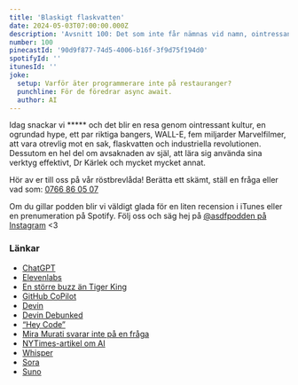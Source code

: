 ```yaml
---
title: 'Blaskigt flaskvatten'
date: 2024-05-03T07:00:00.000Z
description: 'Avsnitt 100: Det som inte får nämnas vid namn, ointressant kultur, själ, Dr Kärlek, industriella revolutionen och mycket annat.'
number: 100
pinecastId: '90d9f877-74d5-4006-b16f-3f9d75f194d0'
spotifyId: ''
itunesId: ''
joke:
  setup: Varför äter programmerare inte på restauranger?
  punchline: För de föredrar async await.
  author: AI
---
```


Idag snackar vi \*\*\*\*\* och det blir en resa genom ointressant kultur, en ogrundad hype, ett par riktiga bangers, WALL-E, fem miljarder Marvelfilmer, att vara otrevlig mot en sak, flaskvatten och industriella revolutionen. Dessutom en hel del om avsaknaden av själ, att lära sig använda sina verktyg effektivt, Dr Kärlek och mycket mycket annat.

Hör av er till oss på vår röstbrevlåda! Berätta ett skämt, ställ en fråga eller vad som: [0766 86 05 07](tel:+46766860507)

Om du gillar podden blir vi väldigt glada för en liten recension i iTunes eller en prenumeration på Spotify. Följ oss och säg hej på [@asdfpodden på Instagram](https://www.instagram.com/asdfpodden/) &lt;3

### Länkar

- [ChatGPT](https://chat.openai.com/?__cf_chl_tk=_6.AQWMSBhP2FkmFYY4.8z.uKu_E8wSvFwoMulqpevk-1679575582-0-gaNycGzNF7s)
- [Elevenlabs](https://elevenlabs.io/)
- [En större buzz än Tiger King](https://asdf.pizza/76-en-storre-buzz-an-tiger-king/)
- [GitHub CoPilot](https://github.com/features/copilot)
- [Devin](https://www.cognition-labs.com/introducing-devin)
- [Devin Debunked](https://www.youtube.com/watch?v=tNmgmwEtoWE)
- [“Hey Code”](https://code.visualstudio.com/docs/editor/voice)
- [Mira Murati svarar inte på en fråga](https://www.reddit.com/r/ChatGPT/comments/1bfa7s3/openai_cto_mira_murati_confirms_that_the_video/)
- [NYTimes-artikel om AI](https://www.nytimes.com/2024/04/06/technology/tech-giants-harvest-data-artificial-intelligence.html?unlocked_article_code=1.ik0.RaCf.bqzjdn7Qj4Gg&smid=nytcore-ios-share&referringSource=articleShare&ugrp=u&sgrp=c-cb)
- [Whisper](https://openai.com/research/whisper)
- [Sora](https://openai.com/sora)
- [Suno](https://suno.com/)
